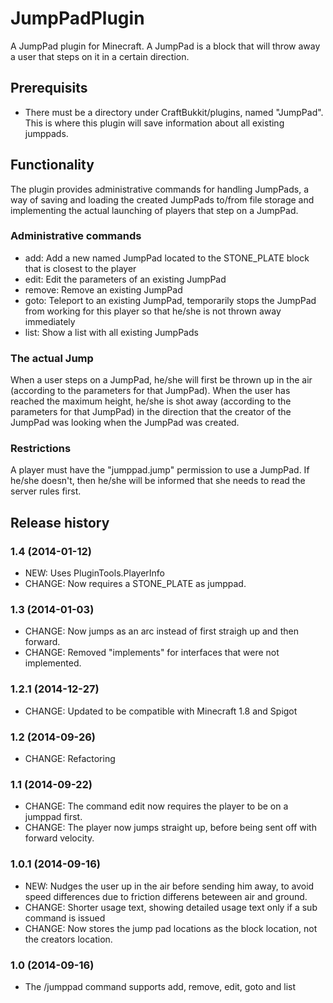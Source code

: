 # JumpPadPlugin

A JumpPad plugin for Minecraft.
A JumpPad is a block that will throw away a user that steps on it in a certain direction.

## Prerequisits

* There must be a directory under CraftBukkit/plugins, named "JumpPad". This is where this plugin will save information about all existing jumppads.

## Functionality

The plugin provides administrative commands for handling JumpPads, a way of saving and loading the created JumpPads to/from file storage and implementing the actual launching of players that step on a JumpPad.

### Administrative commands

* add: Add a new named JumpPad located to the STONE_PLATE block that is closest to the player
* edit: Edit the parameters of an existing JumpPad
* remove: Remove an existing JumpPad
* goto: Teleport to an existing JumpPad, temporarily stops the JumpPad from working for this player so that he/she is not thrown away immediately
* list: Show a list with all existing JumpPads

### The actual Jump

When a user steps on a JumpPad, he/she will first be thrown up in the air (according to the parameters for that JumpPad). When the user has reached the maximum height, he/she is shot away (according to the parameters for that JumpPad) in the direction that the creator of the JumpPad was looking when the JumpPad was created.

### Restrictions

A player must have the "jumppad.jump" permission to use a JumpPad. If he/she doesn't, then he/she will be informed that she needs to read the server rules first.

## Release history

### 1.4 (2014-01-12)

* NEW: Uses PluginTools.PlayerInfo
* CHANGE: Now requires a STONE_PLATE as jumppad.

### 1.3 (2014-01-03)

* CHANGE: Now jumps as an arc instead of first straigh up and then forward.
* CHANGE: Removed "implements" for interfaces that were not implemented.

### 1.2.1 (2014-12-27)

* CHANGE: Updated to be compatible with Minecraft 1.8 and Spigot

### 1.2 (2014-09-26)

* CHANGE: Refactoring

### 1.1 (2014-09-22)

* CHANGE: The command edit now requires the player to be on a jumppad first.
* CHANGE: The player now jumps straight up, before being sent off with forward velocity.

### 1.0.1 (2014-09-16)

* NEW: Nudges the user up in the air before sending him away, to avoid speed differences due to friction differens beteween air and ground.
* CHANGE: Shorter usage text, showing detailed usage text only if a sub command is issued
* CHANGE: Now stores the jump pad locations as the block location, not the creators location.

### 1.0 (2014-09-16)

* The /jumppad command supports add, remove, edit, goto and list